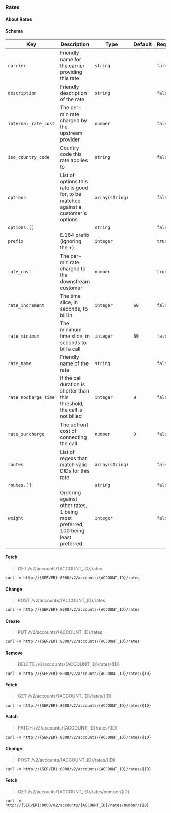 ### Rates

#### About Rates

#### Schema

Key | Description | Type | Default | Required
--- | ----------- | ---- | ------- | --------
`carrier` | Friendly name for the carrier providing this rate | `string` |   | `false`
`description` | Friendly description of the rate | `string` |   | `false`
`internal_rate_cost` | The per-min rate charged by the upstream provider | `number` |   | `false`
`iso_country_code` | Country code this rate applies to | `string` |   | `false`
`options` | List of options this rate is good for, to be matched against a customer's options | `array(string)` |   | `false`
`options.[]` |   | `string` |   | `false`
`prefix` | E.164 prefix (ignoring the +) | `integer` |   | `true`
`rate_cost` | The per-min rate charged to the downstream customer | `number` |   | `true`
`rate_increment` | The time slice, in seconds, to bill in. | `integer` | `60` | `false`
`rate_minimum` | The minimum time slice, in seconds to bill a call | `integer` | `60` | `false`
`rate_name` | Friendly name of the rate | `string` |   | `false`
`rate_nocharge_time` | If the call duration is shorter than this threshold, the call is not billed | `integer` | `0` | `false`
`rate_surcharge` | The upfront cost of connecting the call | `number` | `0` | `false`
`routes` | List of regexs that match valid DIDs for this rate | `array(string)` |   | `false`
`routes.[]` |   | `string` |   | `false`
`weight` | Ordering against other rates, 1 being most preferred, 100 being least preferred | `integer` |   | `false`


#### Fetch

> GET /v2/accounts/{ACCOUNT_ID}/rates

```curl
curl -v http://{SERVER}:8000/v2/accounts/{ACCOUNT_ID}/rates
```

#### Change

> POST /v2/accounts/{ACCOUNT_ID}/rates

```curl
curl -v http://{SERVER}:8000/v2/accounts/{ACCOUNT_ID}/rates
```

#### Create

> PUT /v2/accounts/{ACCOUNT_ID}/rates

```curl
curl -v http://{SERVER}:8000/v2/accounts/{ACCOUNT_ID}/rates
```

#### Remove

> DELETE /v2/accounts/{ACCOUNT_ID}/rates/{ID}

```curl
curl -v http://{SERVER}:8000/v2/accounts/{ACCOUNT_ID}/rates/{ID}
```

#### Fetch

> GET /v2/accounts/{ACCOUNT_ID}/rates/{ID}

```curl
curl -v http://{SERVER}:8000/v2/accounts/{ACCOUNT_ID}/rates/{ID}
```

#### Patch

> PATCH /v2/accounts/{ACCOUNT_ID}/rates/{ID}

```curl
curl -v http://{SERVER}:8000/v2/accounts/{ACCOUNT_ID}/rates/{ID}
```

#### Change

> POST /v2/accounts/{ACCOUNT_ID}/rates/{ID}

```curl
curl -v http://{SERVER}:8000/v2/accounts/{ACCOUNT_ID}/rates/{ID}
```

#### Fetch

> GET /v2/accounts/{ACCOUNT_ID}/rates/number/{ID}

```curl
curl -v http://{SERVER}:8000/v2/accounts/{ACCOUNT_ID}/rates/number/{ID}
```

